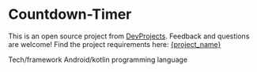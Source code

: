 # Countdown-Timer
This is an open source project from [DevProjects](http://www.codementor.io/projects). Feedback and questions are welcome!
Find the project requirements here: [{project_name}](url)

Tech/framework
Android/kotlin programming language
